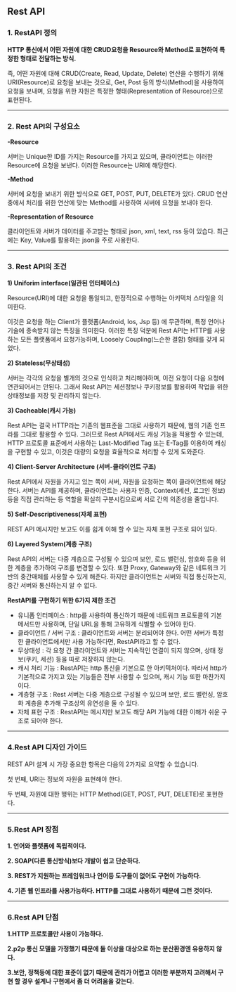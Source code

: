## Rest API

### 1. RestAPI 정의 

**HTTP 통신에서 어떤 자원에 대한 CRUD요청을 Resource와 Method로 표현하여 특정한 형태로 전달하는 방식.**

즉, 어떤 자원에 대해 CRUD(Create, Read, Update, Delete) 연산을 수행하기 위해 URI(Resource)로 요청을 보내는 것으로, Get, Post 등의 방식(Method)을 사용하여 요청을 보내며, 요청을 위한 자원은 특정한 형태(Representation of Resource)으로 표현된다. 

- - -

### 2. Rest API의 구성요소 

 **-Resource**
 
 서버는 Unique한 ID를 가지는 Resource를 가지고 있으며, 클라이언트는 이러한 Resource에 요청을 보낸다.  이러한 Resource는 URI에 해당한다.
 
 **-Method**
 
 서버에 요청을 보내기 위한 방식으로 GET, POST, PUT, DELETE가 있다. CRUD 연산 중에서 처리를 위한 연산에 맞는 Method를 사용하여 서버에 요청을 보내야 한다.

**-Representation of Resource**

클라이언트와 서버가 데이터를 주고받는 형태로 json, xml, text, rss 등이 있습다. 최근에는 Key, Value를 활용하는 json을 주로 사용한다. 

- - -
 
 ### 3. Rest API의 조건 

**1) Uniforim interface(일관된 인터페이스)**

Resource(URI)에 대한 요청을 통일되고, 한정적으로 수행하는 아키텍처 스타일을 의미한다.

이것은 요청을 하는 Client가 플랫폼(Android, Ios, Jsp 등) 에 무관하며, 특정 언어나 기술에 종속받지 않는 특징을 의미한다. 이러한 특징 덕분에 Rest API는 HTTP를 사용하는 모든 플랫폼에서 요청가능하며, Loosely Coupling(느슨한 결함) 형태를 갖게 되었다. 

**2) Stateless(무상태성)**

서버는 각각의 요청을 별개의 것으로 인식하고 처리해야하며, 이전 요청이 다음 요청에 연관되어서는 안된다.  그래서 Rest API는 세션정보나 쿠키정보를 활용하여 작업을 위한 상태정보를 저장 및 관리하지 않는다. 

**3) Cacheable(캐시 가능)**

Rest API는 결국 HTTP라는 기존의 웹표준을 그대로 사용하기 때문에, 웹의 기존 인프라를 그대로 활용할 수 있다.  그러므로 Rest API에서도 캐싱 기능을 적용할 수 있는데,  HTTP 프로토콜 표준에서 사용하는 Last-Modified Tag 또는 E-Tag를 이용하여 캐싱을 구현할 수 있고, 이것은 대량의 요청을 효율적으로 처리할 수 있게 도와준다. 

**4) Client-Server Architecture (서버-클라이언트 구조)**

 Rest API에서 자원을 가지고 있는 쪽이 서버, 자원을 요청하는 쪽이 클라이언트에 해당한다.  서버는 API를 제공하며, 클라이언트는 사용자 인증, Context(세션, 로그인 정보) 등을 직접 관리하는 등 역할을 확실히 구분시킴으로써 서로 간의 의존성을 줄입니다.

**5) Self-Descriptiveness(자체 표현)**

REST API 메시지만 보고도 이를 쉽게 이해 할 수 있는 자체 표현 구조로 되어 있다. 

**6) Layered System(계층 구조)**

Rest API의 서버는 다중 계층으로 구성될 수 있으며 보안, 로드 밸런싱, 암호화 등을 위한 계층을 추가하여 구조를 변경할 수 있다. 또한 Proxy, Gateway와 같은 네트워크 기반의 중간매체를 사용할 수 있게 해준다. 하지만 클라이언트는 서버와 직접 통신하는지, 중간 서버와 통신하는지 알 수 없다. 


**RestAPI를 구현하기 위한 6가지 제한 조건**

* 유니폼 인터페이스 : http를 사용하여 통신하기 때문에 네트워크 프로토콜의 기본 메서드만 사용하며, 단일 URL을 통해 고유하게 식별할 수 있어야 한다.
* 클라이언트 / 서버 구조 : 클라이언트와 서버는 분리되어야 한다. 어떤 서버가 특정한 클라이언트에서만 사용 가능하다면, RestAPI라고 할 수 없다.
* 무상태성 : 각 요청 간 클라이언트와 서버는 지속적인 연결이 되지 않으며, 상태 정보(쿠키, 세션) 등을 따로 저장하지 않는다.
* 캐시 처리 기능 : RestAPI는 http 통신을 기본으로 한 아키텍처이다. 따라서 http가 기본적으로 가지고 있는 기능들은 전부 사용할 수 있으며, 캐시 기능 또한 마찬가지이다.
* 계층형 구조 : Rest 서버는 다중 계층으로 구성될 수 있으며 보안, 로드 밸런싱, 암호화 계층을 추가해 구조상의 유연성을 둘 수 있다.
* 자체 표현 구조 : RestAPI는 메시지만 보고도 해당 API 기능에 대한 이해가 쉬운 구조로 되어야 한다.

- - -

### 4.Rest API 디자인 가이드
REST API 설계 시 가장 중요한 항목은 다음의 2가지로 요약할 수 있습니다.

첫 번째, URI는 정보의 자원을 표현해야 한다.

두 번째, 자원에 대한 행위는 HTTP Method(GET, POST, PUT, DELETE)로 표현한다.

- - -

### 5.Rest API 장점

**1. 언어와 플랫폼에 독립적이다.**

**2. SOAP(다른 통신방식)보다 개발이 쉽고 단순하다.**

**3. REST가 지원하는 프레임워크나 언어등 도구들이 없어도 구현이 가능하다.**

**4. 기존 웹 인프라를 사용가능하다. HTTP를 그대로 사용하기 때문에 그런 것이다.**

- - -

### 6.Rest API 단점 

**1.HTTP 프로토콜만 사용이 가능하다.**

**2.p2p 통신 모델을 가정했기 때문에 둘 이상을 대상으로 하는 분산환경엔 유용하지 않다.**

**3.보안, 정책등에 대한 표준이 없기 때문에 관리가 어렵고 이러한 부분까지 고려해서 구현 할 경우 설계나 구현에서 좀 더 어려움을 갖는다.**


